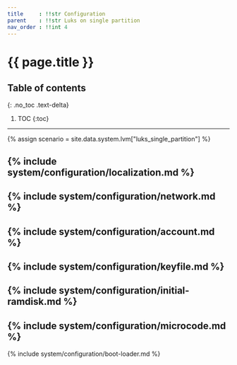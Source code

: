 ```yaml
---
title     : !!str Configuration
parent    : !!str Luks on single partition
nav_order : !!int 4
---
```


# {{ page.title }}

## Table of contents
{: .no_toc .text-delta}

1. TOC
{:toc}

---

{% assign scenario = site.data.system.lvm["luks_single_partition"] %}

{% include system/configuration/localization.md %}
---
{% include system/configuration/network.md %}
---
{% include system/configuration/account.md %}
---
{% include system/configuration/keyfile.md %}
---
{% include system/configuration/initial-ramdisk.md %}
---
{% include system/configuration/microcode.md %}
---
{% include system/configuration/boot-loader.md %}
